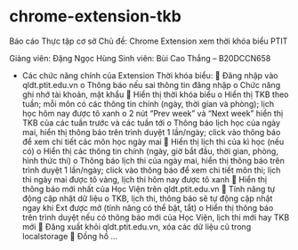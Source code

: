 # chrome-extension-tkb
Báo cáo Thực tập cơ sở
Chủ đề: Chrome Extension xem thời khóa biểu PTIT

Giảng viên: Đặng Ngọc Hùng
Sinh viên: Bùi Cao Thắng – B20DCCN658

* Các chức năng chính của Extension Thời khóa biểu:
	Đăng nhập vào qldt.ptit.edu.vn 
  o	Thông báo nếu sai thông tin đăng nhập
  o	Chức năng ghi nhớ tài khoản, mật khẩu
	Hiển thị thời khóa biểu 
  o	Hiển thị TKB theo tuần; mỗi môn có các thông tin chính (ngày, thời gian và phòng); lịch học hôm nay được tô xanh
  o	2 nút “Prev week” và “Next week” hiển thị TKB của các tuần trước và các tuần tới
  o	Thông báo lịch học của ngày mai, hiển thị thông báo trên trình duyệt 1 lần/ngày; click vào thông báo để xem chi tiết các môn học ngày mai
	Hiển thị lịch thi của kì học (nếu có)
  o	Hiển thị các thông tin chính (ngày, giờ bắt đầu, thời gian, phòng, hình thức thi)
  o	Thông báo lịch thi của ngày mai, hiển thị thông báo trên trình duyệt 1 lần/ngày; click vào thông báo để xem chi tiết môn thi; lịch thi ngày mai được tô vàng, lịch thi hôm nay được tô xanh
	Hiển thị thông báo mới nhất của Học Viện trên qldt.ptit.edu.vn
	Tính năng tự động cập nhật dữ liệu
  o	TKB, lịch thi, thông báo sẽ tự động cập nhật ngay khi Ext được mở
(tính năng có thể bật, tắt)
  o	Hiển thị thông báo trên trình duyệt nếu có thông báo mới của Học Viện, lịch thi mới hay TKB mới
	Đăng xuất khỏi qldt.ptit.edu.vn, xóa các dữ liệu cũ trong localstorage
	Đồng hồ …

